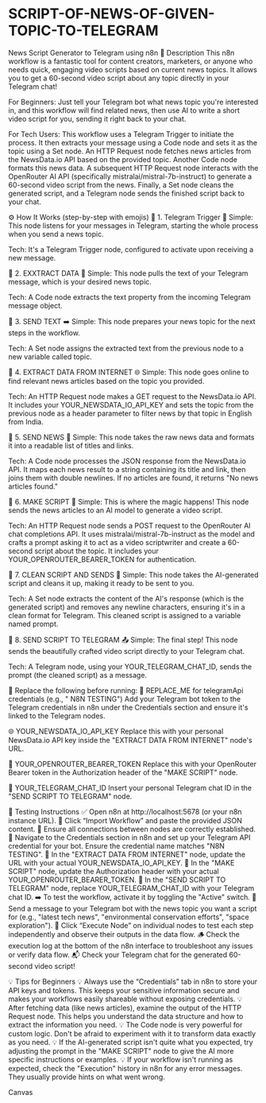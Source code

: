 # SCRIPT-OF-NEWS-OF-GIVEN-TOPIC-TO-TELEGRAM
News Script Generator to Telegram using n8n
📖 Description
This n8n workflow is a fantastic tool for content creators, marketers, or anyone who needs quick, engaging video scripts based on current news topics. It allows you to get a 60-second video script about any topic directly in your Telegram chat!

For Beginners: Just tell your Telegram bot what news topic you're interested in, and this workflow will find related news, then use AI to write a short video script for you, sending it right back to your chat.

For Tech Users: This workflow uses a Telegram Trigger to initiate the process. It then extracts your message using a Code node and sets it as the topic using a Set node. An HTTP Request node fetches news articles from the NewsData.io API based on the provided topic. Another Code node formats this news data. A subsequent HTTP Request node interacts with the OpenRouter AI API (specifically mistralai/mistral-7b-instruct) to generate a 60-second video script from the news. Finally, a Set node cleans the generated script, and a Telegram node sends the finished script back to your chat.

⚙️ How It Works (step-by-step with emojis)
🔹 1. Telegram Trigger 💬
Simple: This node listens for your messages in Telegram, starting the whole process when you send a news topic.

Tech: It's a Telegram Trigger node, configured to activate upon receiving a new message.

🔹 2. EXXTRACT DATA 📝
Simple: This node pulls the text of your Telegram message, which is your desired news topic.

Tech: A Code node extracts the text property from the incoming Telegram message object.

🔹 3. SEND TEXT ➡️
Simple: This node prepares your news topic for the next steps in the workflow.

Tech: A Set node assigns the extracted text from the previous node to a new variable called topic.

🔹 4. EXTRACT DATA FROM INTERNET 🌐
Simple: This node goes online to find relevant news articles based on the topic you provided.

Tech: An HTTP Request node makes a GET request to the NewsData.io API. It includes your YOUR_NEWSDATA_IO_API_KEY and sets the topic from the previous node as a header parameter to filter news by that topic in English from India.

🔹 5. SEND NEWS 📰
Simple: This node takes the raw news data and formats it into a readable list of titles and links.

Tech: A Code node processes the JSON response from the NewsData.io API. It maps each news result to a string containing its title and link, then joins them with double newlines. If no articles are found, it returns "No news articles found."

🔹 6. MAKE SCRIPT 🤖
Simple: This is where the magic happens! This node sends the news articles to an AI model to generate a video script.

Tech: An HTTP Request node sends a POST request to the OpenRouter AI chat completions API. It uses mistralai/mistral-7b-instruct as the model and crafts a prompt asking it to act as a video scriptwriter and create a 60-second script about the topic. It includes your YOUR_OPENROUTER_BEARER_TOKEN for authentication.

🔹 7. CLEAN SCRIPT AND SENDS 🧹
Simple: This node takes the AI-generated script and cleans it up, making it ready to be sent to you.

Tech: A Set node extracts the content of the AI's response (which is the generated script) and removes any newline characters, ensuring it's in a clean format for Telegram. This cleaned script is assigned to a variable named prompt.

🔹 8. SEND SCRIPT TO TELEGRAM 📤
Simple: The final step! This node sends the beautifully crafted video script directly to your Telegram chat.

Tech: A Telegram node, using your YOUR_TELEGRAM_CHAT_ID, sends the prompt (the cleaned script) as a message.

🔁 Replace the following before running:
🔐 REPLACE_ME for telegramApi credentials (e.g., " N8N TESTING")
Add your Telegram bot token to the Telegram credentials in n8n under the Credentials section and ensure it's linked to the Telegram nodes.

🌐 YOUR_NEWSDATA_IO_API_KEY
Replace this with your personal NewsData.io API key inside the "EXTRACT DATA FROM INTERNET" node's URL.

🪪 YOUR_OPENROUTER_BEARER_TOKEN
Replace this with your OpenRouter Bearer token in the Authorization header of the "MAKE SCRIPT" node.

💬 YOUR_TELEGRAM_CHAT_ID
Insert your personal Telegram chat ID in the "SEND SCRIPT TO TELEGRAM" node.

🧪 Testing Instructions
✅ Open n8n at http://localhost:5678 (or your n8n instance URL).
🔧 Click “Import Workflow” and paste the provided JSON content.
🔗 Ensure all connections between nodes are correctly established.
🔑 Navigate to the Credentials section in n8n and set up your Telegram API credential for your bot. Ensure the credential name matches "N8N TESTING".
🔄 In the "EXTRACT DATA FROM INTERNET" node, update the URL with your actual YOUR_NEWSDATA_IO_API_KEY.
🤖 In the "MAKE SCRIPT" node, update the Authorization header with your actual YOUR_OPENROUTER_BEARER_TOKEN.
💬 In the "SEND SCRIPT TO TELEGRAM" node, replace YOUR_TELEGRAM_CHAT_ID with your Telegram chat ID.
➡️ To test the workflow, activate it by toggling the "Active" switch.
📧 Send a message to your Telegram bot with the news topic you want a script for (e.g., "latest tech news", "environmental conservation efforts", "space exploration").
🧪 Click “Execute Node” on individual nodes to test each step independently and observe their outputs in the data flow.
🪵 Check the execution log at the bottom of the n8n interface to troubleshoot any issues or verify data flow.
📬 Check your Telegram chat for the generated 60-second video script!

💡 Tips for Beginners
💡 Always use the “Credentials” tab in n8n to store your API keys and tokens. This keeps your sensitive information secure and makes your workflows easily shareable without exposing credentials.
💡 After fetching data (like news articles), examine the output of the HTTP Request node. This helps you understand the data structure and how to extract the information you need.
💡 The Code node is very powerful for custom logic. Don't be afraid to experiment with it to transform data exactly as you need.
💡 If the AI-generated script isn't quite what you expected, try adjusting the prompt in the "MAKE SCRIPT" node to give the AI more specific instructions or examples.
💡 If your workflow isn't running as expected, check the "Execution" history in n8n for any error messages. They usually provide hints on what went wrong.












Canvas


